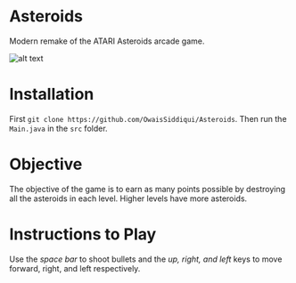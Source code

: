 # Asteroids
Modern remake of the ATARI Asteroids arcade game.

![alt text](https://i.imgur.com/xzGe4G2.png)

# Installation
First `git clone https://github.com/OwaisSiddiqui/Asteroids`. Then run the `Main.java` in the `src` folder.

# Objective
The objective of the game is to earn as many points possible by destroying all the asteroids in each level. Higher levels have more asteroids.

# Instructions to Play
Use the *space bar* to shoot bullets and the *up, right, and left* keys to move forward, right, and left respectively.
